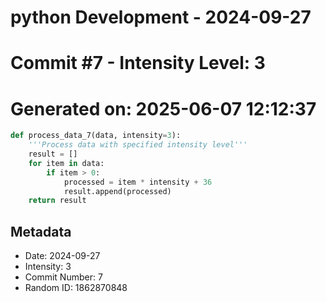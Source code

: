 ﻿# python Development - 2024-09-27
# Commit #7 - Intensity Level: 3
# Generated on: 2025-06-07 12:12:37
```python
def process_data_7(data, intensity=3):
    '''Process data with specified intensity level'''
    result = []
    for item in data:
        if item > 0:
            processed = item * intensity + 36
            result.append(processed)
    return result
```
## Metadata
- Date: 2024-09-27
- Intensity: 3
- Commit Number: 7
- Random ID: 1862870848
